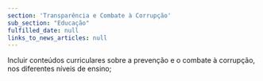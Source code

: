 ```yaml
---
section: 'Transparência e Combate à Corrupção'
sub_section: "Educação"
fulfilled_date: null
links_to_news_articles: null
---
```


Incluir conteúdos curriculares sobre a prevenção e o combate à corrupção, nos diferentes níveis de ensino;